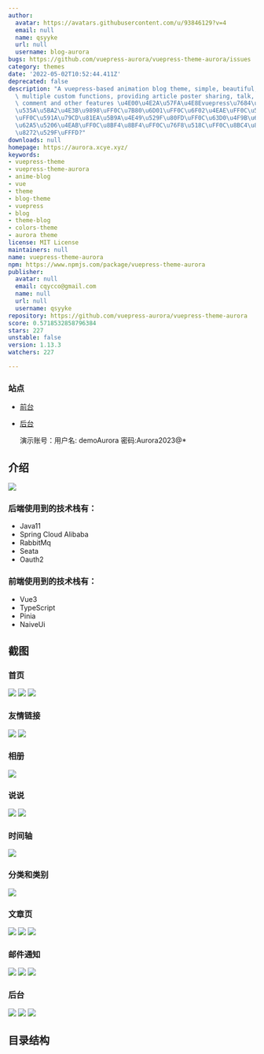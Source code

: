 ```yaml
---
author:
  avatar: https://avatars.githubusercontent.com/u/93846129?v=4
  email: null
  name: qsyyke
  url: null
  username: blog-aurora
bugs: https://github.com/vuepress-aurora/vuepress-theme-aurora/issues
category: themes
date: '2022-05-02T10:52:44.411Z'
deprecated: false
description: "A vuepress-based animation blog theme, simple, beautiful, multi-color,\
  \ multiple custom functions, providing article poster sharing, talk, photo album,\
  \ comment and other features \u4E00\u4E2A\u57FA\u4E8Evuepress\u7684\u52A8\u6F2B\u7C7B\
  \u535A\u5BA2\u4E3B\u9898\uFF0C\u7B80\u6D01\uFF0C\u6F02\u4EAE\uFF0C\u591A\u8272\u5F69\
  \uFF0C\u591A\u79CD\u81EA\u5B9A\u4E49\u529F\u80FD\uFF0C\u63D0\u4F9B\u6587\u7AE0\u6D77\
  \u62A5\u5206\u4EAB\uFF0C\u8BF4\u8BF4\uFF0C\u76F8\u518C\uFF0C\u8BC4\u8BBA\u7B49\u7279\
  \u8272\u529F\uFFFD?"
downloads: null
homepage: https://aurora.xcye.xyz/
keywords:
- vuepress-theme
- vuepress-theme-aurora
- anime-blog
- vue
- theme
- blog-theme
- vuepress
- blog
- theme-blog
- colors-theme
- aurora theme
license: MIT License
maintainers: null
name: vuepress-theme-aurora
npm: https://www.npmjs.com/package/vuepress-theme-aurora
publisher:
  avatar: null
  email: cqycco@gmail.com
  name: null
  url: null
  username: qsyyke
repository: https://github.com/vuepress-aurora/vuepress-theme-aurora
score: 0.5718532858796384
stars: 227
unstable: false
version: 1.13.3
watchers: 227

---
```




### 站点

- [前台](https://blog.xcye.xyz/)

- [后台](https://admin.xcye.xyz/login?redirect=/dashboard/analysis)

  演示账号：用户名: demoAurora 密码:Aurora2023@*



## 介绍

![](https://img1.imgtp.com/2023/03/27/mMvUAT0A.jpg)

### 后端使用到的技术栈有：

- Java11
- Spring Cloud Alibaba
- RabbitMq
- Seata
- Oauth2

### 前端使用到的技术栈有：

- Vue3
- TypeScript
- Pinia
- NaiveUi


## 截图

### 首页
![](https://img1.imgtp.com/2023/03/27/8izucK3o.png)
![](https://img1.imgtp.com/2023/03/27/lxlE8Jrx.png)
![](https://img1.imgtp.com/2023/03/27/elzrLUvf.png)
### 友情链接
![](https://img1.imgtp.com/2023/03/27/pH6oiFnr.png)
![](https://img1.imgtp.com/2023/03/27/4dIz84Jo.png)
### 相册
![](https://img1.imgtp.com/2023/03/27/mNqTm95W.png)
### 说说
![](https://img1.imgtp.com/2023/03/27/jHTkL682.png)
![](https://img1.imgtp.com/2023/03/27/UfYjjJ7P.png)
### 时间轴
![](https://img1.imgtp.com/2023/03/27/kjWGqIxq.png)
### 分类和类别
![](https://img1.imgtp.com/2023/03/27/TpKqd21N.png)



### 文章页 
![](https://img1.imgtp.com/2023/03/27/JXwHUyRZ.png)
![](https://img1.imgtp.com/2023/03/27/88BBr1ip.png)
![](https://img1.imgtp.com/2023/03/27/Tzt19hNH.png)

### 邮件通知
![](https://img1.imgtp.com/2023/03/27/i337Uzzj.jpg)
![](https://img1.imgtp.com/2023/03/27/lReypSR1.jpg)
![](https://img1.imgtp.com/2023/03/27/PLI8qj9L.jpg)

### 后台

![](https://img1.imgtp.com/2023/03/27/qArF1pzY.png)
![](https://img1.imgtp.com/2023/03/27/n3vbKGZq.png)
![](https://img1.imgtp.com/2023/03/27/47uJRURJ.png)



## 目录结构

